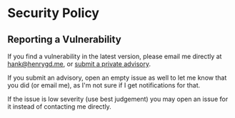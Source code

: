 # Security Policy

## Reporting a Vulnerability

If you find a vulnerability in the latest version, please email me directly at hank@henrygd.me, or [submit a private advisory](https://github.com/henrygd/beszel/security/advisories/new).

If you submit an advisory, open an empty issue as well to let me know that you did (or email me), as I'm not sure if I get notifications for that.

If the issue is low severity (use best judgement) you may open an issue for it instead of contacting me directly.
